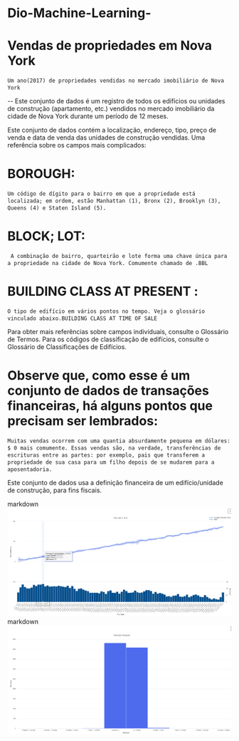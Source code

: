 # Dio-Machine-Learning-

  # Vendas de propriedades em Nova York
    Um ano(2017) de propriedades vendidas no mercado imobiliário de Nova York

-- Este conjunto de dados é um registro de todos os edifícios ou unidades de construção (apartamento, etc.) vendidos no mercado imobiliário da cidade de Nova York durante um período de 12 meses.

  Este conjunto de dados contém a localização, endereço, tipo, preço de venda e data de venda das unidades de construção vendidas. Uma referência sobre os campos mais complicados:

   # BOROUGH:
    Um código de dígito para o bairro em que a propriedade está localizada; em ordem, estão Manhattan (1), Bronx (2), Brooklyn (3), Queens (4) e Staten Island (5).

   # BLOCK; LOT: 
     A combinação de bairro, quarteirão e lote forma uma chave única para a propriedade na cidade de Nova York. Comumente chamado de .BBL

  # BUILDING CLASS AT PRESENT  :
    O tipo de edifício em vários pontos no tempo. Veja o glossário vinculado abaixo.BUILDING CLASS AT TIME OF SALE
Para obter mais referências sobre campos individuais, consulte o Glossário de Termos. Para os códigos de classificação de edifícios, consulte o Glossário de Classificações de Edifícios.

  # Observe que, como esse é um conjunto de dados de transações financeiras, há alguns pontos que precisam ser lembrados:

    Muitas vendas ocorrem com uma quantia absurdamente pequena em dólares: $ 0 mais comumente. Essas vendas são, na verdade, transferências de escrituras entre as partes: por exemplo, pais que transferem a propriedade de sua casa para um filho depois de se mudarem para a aposentadoria.
Este conjunto de dados usa a definição financeira de um edifício/unidade de construção, para fins fiscais. 

markdown![Graficos](Grafico1.png)
markdown![Grafico2](Grafico2.png)


